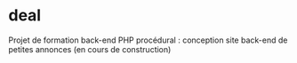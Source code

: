 # deal
Projet de formation back-end PHP procédural : conception site back-end de petites annonces (en cours de construction)
